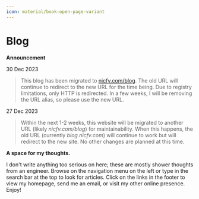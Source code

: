 ```yaml
---
icon: material/book-open-page-variant
---
```

# Blog

**Announcement**

30 Dec 2023

> This blog has been migrated to [nicfv.com/blog](https://nicfv.com/blog/). The old URL will continue to redirect to the new URL for the time being. Due to registry limitations, only HTTP is redirected. In a few weeks, I will be removing the URL alias, so please use the new URL.

27 Dec 2023

> Within the next 1-2 weeks, this website will be migrated to another URL (likely *nicfv.com/blog*) for maintainability. When this happens, the old URL (currently *blog.nicfv.com*) will continue to work but will redirect to the new site. No other changes are planned at this time.

**A space for my thoughts.**

I don't write anything too serious on here; these are mostly shower thoughts from an engineer. Browse on the navigation menu on the left or type in the search bar at the top to look for articles. Click on the links in the footer to view my homepage, send me an email, or visit my other online presence. Enjoy!
